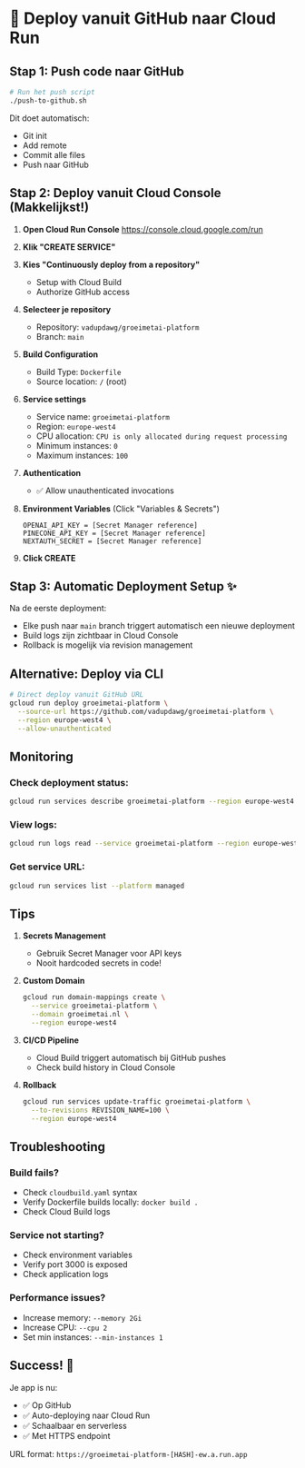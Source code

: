 # 🚀 Deploy vanuit GitHub naar Cloud Run

## Stap 1: Push code naar GitHub

```bash
# Run het push script
./push-to-github.sh
```

Dit doet automatisch:
- Git init
- Add remote
- Commit alle files
- Push naar GitHub

## Stap 2: Deploy vanuit Cloud Console (Makkelijkst!)

1. **Open Cloud Run Console**
   https://console.cloud.google.com/run

2. **Klik "CREATE SERVICE"**

3. **Kies "Continuously deploy from a repository"**
   - Setup with Cloud Build
   - Authorize GitHub access

4. **Selecteer je repository**
   - Repository: `vadupdawg/groeimetai-platform`
   - Branch: `main`

5. **Build Configuration**
   - Build Type: `Dockerfile`
   - Source location: `/` (root)

6. **Service settings**
   - Service name: `groeimetai-platform`
   - Region: `europe-west4`
   - CPU allocation: `CPU is only allocated during request processing`
   - Minimum instances: `0`
   - Maximum instances: `100`

7. **Authentication**
   - ✅ Allow unauthenticated invocations

8. **Environment Variables** (Click "Variables & Secrets")
   ```
   OPENAI_API_KEY = [Secret Manager reference]
   PINECONE_API_KEY = [Secret Manager reference]
   NEXTAUTH_SECRET = [Secret Manager reference]
   ```

9. **Click CREATE**

## Stap 3: Automatic Deployment Setup ✨

Na de eerste deployment:
- Elke push naar `main` branch triggert automatisch een nieuwe deployment
- Build logs zijn zichtbaar in Cloud Console
- Rollback is mogelijk via revision management

## Alternative: Deploy via CLI

```bash
# Direct deploy vanuit GitHub URL
gcloud run deploy groeimetai-platform \
  --source-url https://github.com/vadupdawg/groeimetai-platform \
  --region europe-west4 \
  --allow-unauthenticated
```

## Monitoring

### Check deployment status:
```bash
gcloud run services describe groeimetai-platform --region europe-west4
```

### View logs:
```bash
gcloud run logs read --service groeimetai-platform --region europe-west4
```

### Get service URL:
```bash
gcloud run services list --platform managed
```

## Tips

1. **Secrets Management**
   - Gebruik Secret Manager voor API keys
   - Nooit hardcoded secrets in code!

2. **Custom Domain**
   ```bash
   gcloud run domain-mappings create \
     --service groeimetai-platform \
     --domain groeimetai.nl \
     --region europe-west4
   ```

3. **CI/CD Pipeline**
   - Cloud Build triggert automatisch bij GitHub pushes
   - Check build history in Cloud Console

4. **Rollback**
   ```bash
   gcloud run services update-traffic groeimetai-platform \
     --to-revisions REVISION_NAME=100 \
     --region europe-west4
   ```

## Troubleshooting

### Build fails?
- Check `cloudbuild.yaml` syntax
- Verify Dockerfile builds locally: `docker build .`
- Check Cloud Build logs

### Service not starting?
- Check environment variables
- Verify port 3000 is exposed
- Check application logs

### Performance issues?
- Increase memory: `--memory 2Gi`
- Increase CPU: `--cpu 2`
- Set min instances: `--min-instances 1`

## Success! 🎉

Je app is nu:
- ✅ Op GitHub
- ✅ Auto-deploying naar Cloud Run
- ✅ Schaalbaar en serverless
- ✅ Met HTTPS endpoint

URL format: `https://groeimetai-platform-[HASH]-ew.a.run.app`